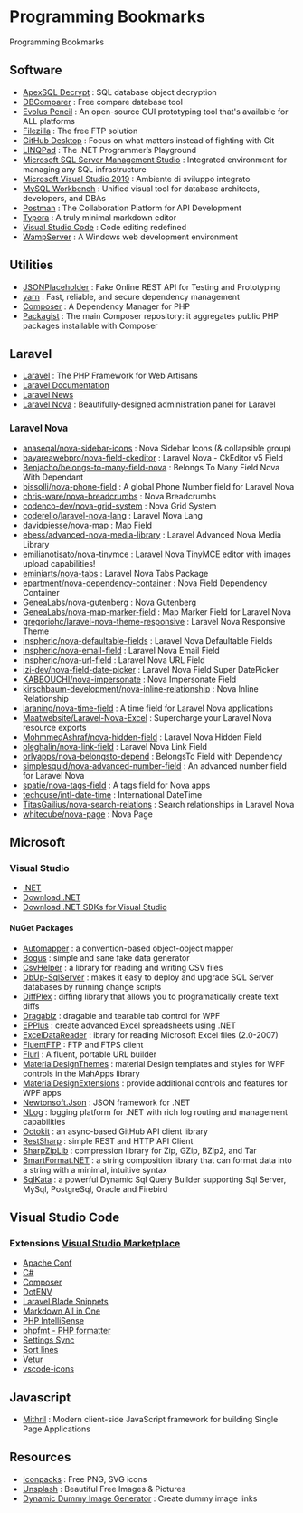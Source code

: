 # Programming Bookmarks
Programming Bookmarks

## Software

- [ApexSQL Decrypt](https://www.apexsql.com/sql-tools-decrypt.aspx) : SQL database object decryption
- [DBComparer](https://dbcomparer.com/) : Free compare database tool
- [Evolus Pencil](https://pencil.evolus.vn/) : An open-source GUI prototyping tool that's available for ALL platforms
- [Filezilla](https://filezilla-project.org/) : The free FTP solution
- [GitHub Desktop](https://desktop.github.com/) : Focus on what matters instead of fighting with Git
- [LINQPad](https://www.linqpad.net/) : The .NET Programmer’s Playground
- [Microsoft SQL Server Management Studio](https://docs.microsoft.com/en-us/sql/ssms/download-sql-server-management-studio-ssms?view=sql-server-ver15) : Integrated environment for managing any SQL infrastructure
- [Microsoft Visual Studio 2019](https://visualstudio.microsoft.com/it/vs/) : Ambiente di sviluppo integrato
- [MySQL Workbench](https://www.mysql.com/it/products/workbench/) : Unified visual tool for database architects, developers, and DBAs
- [Postman](https://www.postman.com/) : The Collaboration Platform for API Development
- [Typora](https://typora.io/) : A truly minimal markdown editor
- [Visual Studio Code](https://code.visualstudio.com/) : Code editing redefined
- [WampServer](https://www.wampserver.com/en/) : A Windows web development environment

## Utilities

- [JSONPlaceholder](https://jsonplaceholder.typicode.com/) : Fake Online REST API for Testing and Prototyping
- [yarn](https://yarnpkg.com/lang/en/) : Fast, reliable, and secure dependency management
- [Composer](https://getcomposer.org/) : A Dependency Manager for PHP
- [Packagist](https://packagist.org/) : The main Composer repository: it aggregates public PHP packages installable with Composer

## Laravel

- [Laravel](https://laravel.com/) : The PHP Framework for Web Artisans
- [Laravel Documentation](https://laravel.com/docs/8.x)
- [Laravel News](https://laravel-news.com/)
- [Laravel Nova](https://nova.laravel.com/) : Beautifully-designed administration panel for Laravel

### Laravel Nova

- [anaseqal/nova-sidebar-icons](https://github.com/anaseqal/nova-sidebar-icons) : Nova Sidebar Icons (& collapsible group)
- [bayareawebpro/nova-field-ckeditor](https://github.com/bayareawebpro/nova-field-ckeditor) : Laravel Nova - CkEditor v5 Field
- [Benjacho/belongs-to-many-field-nova](https://github.com/Benjacho/belongs-to-many-field-nova) : Belongs To Many Field Nova With Dependant
- [bissolli/nova-phone-field](https://github.com/bissolli/nova-phone-field) : A global Phone Number field for Laravel Nova
- [chris-ware/nova-breadcrumbs](https://github.com/chris-ware/nova-breadcrumbs) : Nova Breadcrumbs
- [codenco-dev/nova-grid-system](https://github.com/codenco-dev/nova-grid-system) : Nova Grid System
- [coderello/laravel-nova-lang](https://github.com/coderello/laravel-nova-lang) : Laravel Nova Lang
- [davidpiesse/nova-map](https://github.com/davidpiesse/nova-map) : Map Field
- [ebess/advanced-nova-media-library](https://github.com/ebess/advanced-nova-media-library) : Laravel Advanced Nova Media Library
- [emilianotisato/nova-tinymce](https://github.com/emilianotisato/nova-tinymce) : Laravel Nova TinyMCE editor with images upload capabilities!
- [eminiarts/nova-tabs](https://github.com/eminiarts/nova-tabs) : Laravel Nova Tabs Package
- [epartment/nova-dependency-container](https://github.com/epartment/nova-dependency-container) : Nova Field Dependency Container
- [GeneaLabs/nova-gutenberg](https://github.com/GeneaLabs/nova-gutenberg) : Nova Gutenberg
- [GeneaLabs/nova-map-marker-field](https://github.com/GeneaLabs/nova-map-marker-field) : Map Marker Field for Laravel Nova
- [gregoriohc/laravel-nova-theme-responsive](https://github.com/gregoriohc/laravel-nova-theme-responsive) : Laravel Nova Responsive Theme
- [inspheric/nova-defaultable-fields](https://github.com/inspheric/nova-defaultable-fields) : Laravel Nova Defaultable Fields
- [inspheric/nova-email-field](https://github.com/inspheric/nova-email-field ) : Laravel Nova Email Field
- [inspheric/nova-url-field](https://github.com/inspheric/nova-url-field) : Laravel Nova URL Field
- [izi-dev/nova-field-date-picker](https://github.com/izi-dev/nova-field-date-picker) : Laravel Nova Field Super DatePicker
- [KABBOUCHI/nova-impersonate](https://github.com/KABBOUCHI/nova-impersonate) : Nova Impersonate Field
- [kirschbaum-development/nova-inline-relationship](https://github.com/kirschbaum-development/nova-inline-relationship) : Nova Inline Relationship 
- [laraning/nova-time-field](https://github.com/laraning/nova-time-field) : A time field for Laravel Nova applications
- [Maatwebsite/Laravel-Nova-Excel](https://github.com/Maatwebsite/Laravel-Nova-Excel/) : Supercharge your Laravel Nova resource exports
- [MohmmedAshraf/nova-hidden-field](https://github.com/MohmmedAshraf/nova-hidden-field) : Laravel Nova Hidden Field
- [oleghalin/nova-link-field](https://github.com/oleghalin/nova-link-field/) : Laravel Nova Link Field
- [orlyapps/nova-belongsto-depend](https://github.com/orlyapps/nova-belongsto-depend) : BelongsTo Field with Dependency
- [simplesquid/nova-advanced-number-field](https://github.com/simplesquid/nova-advanced-number-field) : An advanced number field for Laravel Nova
- [spatie/nova-tags-field](https://github.com/spatie/nova-tags-field) : A tags field for Nova apps
- [techouse/intl-date-time](https://github.com/techouse/intl-date-time) : International DateTime
- [TitasGailius/nova-search-relations](https://github.com/TitasGailius/nova-search-relations) : Search relationships in Laravel Nova
- [whitecube/nova-page](https://github.com/whitecube/nova-page) : Nova Page

## Microsoft

### Visual Studio

- [.NET](https://dotnet.microsoft.com/)
- [Download .NET](https://dotnet.microsoft.com/download)
- [Download .NET SDKs for Visual Studio](https://dotnet.microsoft.com/download/visual-studio-sdks)

#### NuGet Packages

- [Automapper](https://www.nuget.org/packages/AutoMapper/) : a convention-based object-object mapper
- [Bogus](https://www.nuget.org/packages/Bogus) : simple and sane fake data generator
- [CsvHelper](https://www.nuget.org/packages/CsvHelper) : a library for reading and writing CSV files
- [DbUp-SqlServer](https://www.nuget.org/packages/dbup-sqlserver) : makes it easy to deploy and upgrade SQL Server databases by running change scripts
- [DiffPlex](https://www.nuget.org/packages/DiffPlex) : diffing library that allows you to programatically create text diffs
- [Dragablz](https://www.nuget.org/packages/Dragablz) : dragable and tearable tab control for WPF
- [EPPlus](https://www.nuget.org/packages/EPPlus) : create advanced Excel spreadsheets using .NET
- [ExcelDataReader](https://www.nuget.org/packages/ExcelDataReader) : ibrary for reading Microsoft Excel files (2.0-2007)
- [FluentFTP](https://www.nuget.org/packages/FluentFTP) : FTP and FTPS client
- [Flurl](https://www.nuget.org/packages/Flurl) : A fluent, portable URL builder
- [MaterialDesignThemes](https://www.nuget.org/packages/MaterialDesignThemes) : material Design templates and styles for WPF controls in the MahApps library
- [MaterialDesignExtensions](https://www.nuget.org/packages/MaterialDesignExtensions) : provide additional controls and features for WPF apps
- [Newtonsoft.Json](https://www.nuget.org/packages/Newtonsoft.Json) : JSON framework for .NET
- [NLog](https://www.nuget.org/packages/NLog) : logging platform for .NET with rich log routing and management capabilities
- [Octokit](https://www.nuget.org/packages/Octokit) : an async-based GitHub API client library
- [RestSharp](https://www.nuget.org/packages/RestSharp) : simple REST and HTTP API Client
- [SharpZipLib](https://www.nuget.org/packages/SharpZipLib) : compression library for Zip, GZip, BZip2, and Tar
- [SmartFormat.NET](https://www.nuget.org/packages/SmartFormat.NET) : a string composition library that can format data into a string with a minimal, intuitive syntax
- [SqlKata](https://www.nuget.org/packages/SqlKata/) : a powerful Dynamic Sql Query Builder supporting Sql Server, MySql, PostgreSql, Oracle and Firebird

## Visual Studio Code

### Extensions [Visual Studio Marketplace](https://marketplace.visualstudio.com/)

- [Apache Conf](https://marketplace.visualstudio.com/items?itemName=mrmlnc.vscode-apache)
- [C#](https://marketplace.visualstudio.com/items?itemName=ms-vscode.csharp)
- [Composer](https://marketplace.visualstudio.com/items?itemName=ikappas.composer)
- [DotENV](https://marketplace.visualstudio.com/items?itemName=mikestead.dotenv)
- [Laravel Blade Snippets](https://marketplace.visualstudio.com/items?itemName=onecentlin.laravel-blade)
- [Markdown All in One](https://marketplace.visualstudio.com/items?itemName=yzhang.markdown-all-in-one)
- [PHP IntelliSense](https://marketplace.visualstudio.com/items?itemName=felixfbecker.php-intellisense)
- [phpfmt - PHP formatter](https://marketplace.visualstudio.com/items?itemName=kokororin.vscode-phpfmt)
- [Settings Sync](https://marketplace.visualstudio.com/items?itemName=Shan.code-settings-sync)
- [Sort lines](https://marketplace.visualstudio.com/items?itemName=Tyriar.sort-lines)
- [Vetur](https://marketplace.visualstudio.com/items?itemName=octref.vetur)
- [vscode-icons](https://marketplace.visualstudio.com/items?itemName=vscode-icons-team.vscode-icons)

## Javascript

- [Mithril](https://mithril.js.org/) : Modern client-side JavaScript framework for building Single Page Applications

## Resources

- [Iconpacks](https://www.iconpacks.net) : Free PNG, SVG icons
- [Unsplash](https://unsplash.com) : Beautiful Free Images & Pictures
- [Dynamic Dummy Image Generator](https://dummyimage.com) : Create dummy image links


